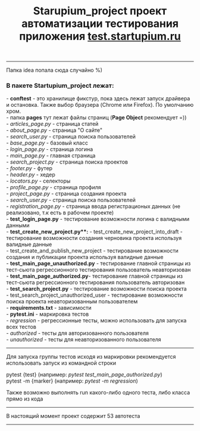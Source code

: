 <h1 align="center">Starupium_project проект автоматизации тестирования приложения <a href="https://test.startupium.ru">test.startupium.ru</a></h1><br>

---

Папка idea попала сюда случайно %)<br>
<h3>В пакете Startupium_project лежат:</h3>
- <b>conftest</b> - это хранилище фикстур, пока здесь лежат запуск драйвера и остановка. Также выбор браузера (Chrome или Firefox). По умолчанию хром.<br>
- папка <b>pages</b> тут лежат файлы страниц (<b>Page Object</b> рекомендует =))<br>
   - <i>articles_page.py</i> - страница статей<br>
   - <i>about_page.py</i> - страница "О сайте"<br>
   - <i>search_user.py</i> - страница поиска пользователей<br>
   - <i>base_page.py</i> - базовый класс<br>
   - <i>login_page.py</i> - страница логина<br>
   - <i>main_page.py</i> - главная страница<br>
   - <i>search_project.py</i> - страница поиска проектов<br>
   - <i>footer.py</i> - футер<br>
   - <i>header.py</i> -  хедер<br>
   - <i>locators.py</i> - селекторы<br>
   - <i>profile_page.py</i> - страница профиля<br>
   - <i>project_page.py</i> - страница создания проекта<br>
   - <i>search_user.py</i> - страница поиска пользователей<br>
   - <i>registration_page.py</i> - страница ввода регистрационых данных (не реализовано, т.к есть в рабочем проекте)<br>
- <b>test_login_page.py</b> - тестирование возможности логина с валидными данными<br>
- <b>test_create_new_project.py**:</b>
       - test_create_new_project_into_draft - тестирование возможности создания черновика проекта используя валидные данные<br>
       - test_create_and_publish_new_project - тестирование возможности создания и публикации проекта используя валидные данные<br>
- <b>test_main_page_unauthorized.py</b> - тестирование главной страницы из тест-сьюта регрессионного тестирования пользователь неавторизован<br>
- <b>test_main_page_authorized.py</b>- тестирование главной страницы из тест-сьюта регрессионного тестирования пользователь авторизован<br>
- <b>test_search_project.py</b> - тестирование возможности поиска проекта<br>
       - test_search_project_unauthorized_user - тестирование возможности поиска проекта неавторизованным пользователем<br>
- <b>requirements.txt</b> - зависимости<br>
- <b>pytest.ini</b> - маркировка тестов<br>
       - <i>regression</i> - регрессионные тесты, можно использовать для запуска всех тестов<br>
       - <i>authorized</i> - тесты для авторизованного пользователя<br>
       - <i>unauthorized</i> - тесты для неавторизованного пользователя<br>
  
---

Для запуска группы тестов исходя из маркировки рекомендуется использовать запуск из командной строки<br>

pytest {test} (например: <i>pytest test_main_page_authorized.py</i>)<br>
pytest -m {marker} (например: <i>pytest -m regression</i>)<br>

Также возможно выполнять run какого-либо одного теста, либо класса прямо из кода<br> 

---

В настоящий момент проект содержит 53 автотеста<br>

---


     

     
   
